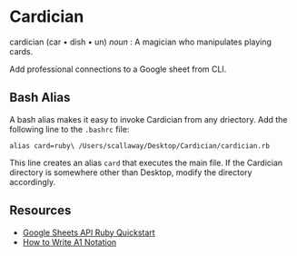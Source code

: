 # Cardician
cardician (car • dish • un) *noun* : A magician who manipulates playing cards.

Add professional connections to a Google sheet from CLI.

## Bash Alias

A bash alias makes it easy to invoke Cardician from any driectory. Add the following line to the `.bashrc` file:

```alias card=ruby\ /Users/scallaway/Desktop/Cardician/cardician.rb```

This line creates an alias `card` that executes the main file. If the Cardician directory is somewhere other than Desktop, modify the directory accordingly.

## Resources
* [Google Sheets API Ruby Quickstart](https://developers.google.com/sheets/quickstart/ruby)
* [How to Write A1 Notation](https://msdn.microsoft.com/en-us/library/bb211395(v=office.12).aspx)